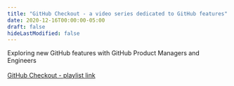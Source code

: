 ```yaml
---
title: "GitHub Checkout - a video series dedicated to GitHub features"
date: 2020-12-16T00:00:00-05:00
draft: false
hideLastModified: false
---
```



Exploring new GitHub features with GitHub Product Managers and Engineers
<br><br>
<a href="https://youtube.com/playlist?list=PLA6uV-aEqEAyAx7UX7M9H5lV6r8PwSy39" target=_blank>GitHub Checkout - playlist link</a>


